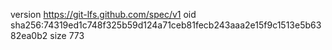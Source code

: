 version https://git-lfs.github.com/spec/v1
oid sha256:74319ed1c748f325b59d124a71ceb81fecb243aaa2e15f9c1513e5b6382ea0b2
size 773
